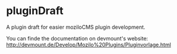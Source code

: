 pluginDraft
===========

A plugin draft for easier moziloCMS plugin development.

You can finde the documentation on devmount's website:
http://devmount.de/Develop/Mozilo%20Plugins/Pluginvorlage.html

